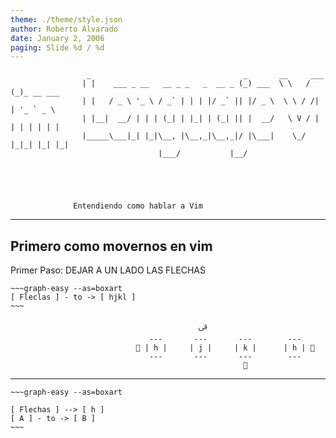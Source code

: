 ```yaml
---
theme: ./theme/style.json
author: Roberto Alvarado
date: January 2, 2006
paging: Slide %d / %d
---
```

                     _                                  _       __     ___           
                    | |    ___ _ __   __ _ _   _  __ _ (_) ___  \ \   / (_)_ __ ___  
                    | |   / _ \ '_ \ / _` | | | |/ _` || |/ _ \  \ \ / /| | '_ ` _ \ 
                    | |__|  __/ | | | (_| | |_| | (_| || |  __/   \ V / | | | | | | |
                    |_____\___|_| |_|\__, |\__,_|\__,_|/ |\___|    \_/  |_|_| |_| |_|
                                     |___/           |__/                            
                          
                          



                  Entendiendo como hablar a Vim

---
## Primero como movernos en vim ##

Primer Paso: DEJAR A UN LADO LAS FLECHAS

```
~~~graph-easy --as=boxart
[ Fleclas ] - to -> [ hjkl ]
~~~
```
                                    
                                              ﰵ
                                   ---       ---       ---        ---
                                 | h |     | j |     | k |      | h | 
                                   ---       ---       ---        ---
                                                        

---
```
~~~graph-easy --as=boxart

[ Flechas ] --> [ h ]
[ A ] - to -> [ B ]
~~~
```

